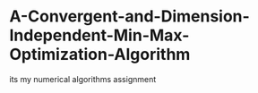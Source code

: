 # A-Convergent-and-Dimension-Independent-Min-Max-Optimization-Algorithm
its my numerical algorithms assignment
